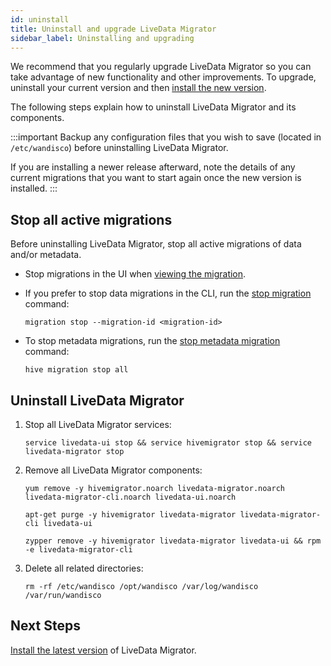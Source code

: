 ```yaml
---
id: uninstall
title: Uninstall and upgrade LiveData Migrator
sidebar_label: Uninstalling and upgrading
---
```


We recommend that you regularly upgrade LiveData Migrator so you can take advantage of new functionality and other improvements. To upgrade, uninstall your current version and then [install the new version](./installation.md).

The following steps explain how to uninstall LiveData Migrator and its components.

:::important
Backup any configuration files that you wish to save (located in `/etc/wandisco`) before uninstalling LiveData Migrator.

If you are installing a newer release afterward, note the details of any current migrations that you want to start again once the new version is installed.
:::

## Stop all active migrations

Before uninstalling LiveData Migrator, stop all active migrations of data and/or metadata.

* Stop migrations in the UI when [viewing the migration](./manage-migrations.md#manage-migrations-with-the-ui).

* If you prefer to stop data migrations in the CLI, run the [stop migration](./command-reference.md#migration-stop) command:

  ```text title="Example"
  migration stop --migration-id <migration-id>
  ```

* To stop metadata migrations, run the [stop metadata migration](./command-reference.md#hive-migration-stop---all) command:

  ```text title="Example"
  hive migration stop all
  ```

## Uninstall LiveData Migrator

1. Stop all LiveData Migrator services:

   ```text
   service livedata-ui stop && service hivemigrator stop && service livedata-migrator stop
   ```

1. Remove all LiveData Migrator components:

   ```text title="Red Hat/CentOS"
   yum remove -y hivemigrator.noarch livedata-migrator.noarch livedata-migrator-cli.noarch livedata-ui.noarch
   ```

   ```text title="Ubuntu"
   apt-get purge -y hivemigrator livedata-migrator livedata-migrator-cli livedata-ui
   ```

   ```text title="SUSE 12"
   zypper remove -y hivemigrator livedata-migrator livedata-ui && rpm -e livedata-migrator-cli
   ```

1. Delete all related directories:

   ```text
   rm -rf /etc/wandisco /opt/wandisco /var/log/wandisco /var/run/wandisco
   ```

## Next Steps

[Install the latest version](./installation.md) of LiveData Migrator.
